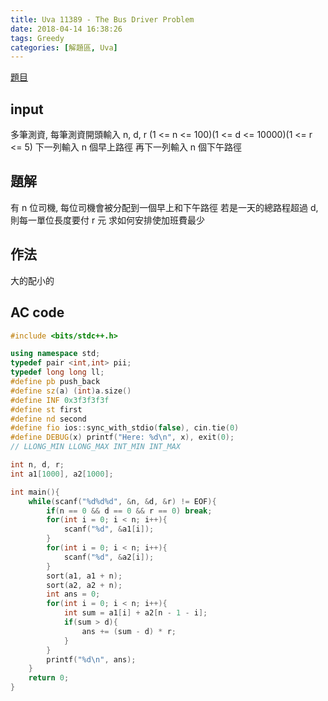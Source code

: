 ```yaml
---
title: Uva 11389 - The Bus Driver Problem
date: 2018-04-14 16:38:26
tags: Greedy
categories: [解題區, Uva]
---
```


[題目](https://uva.onlinejudge.org/index.php?option=com_onlinejudge&Itemid=8&page=show_problem&category=25&problem=2384)

## input
多筆測資, 每筆測資開頭輸入 n, d, r (1 <= n <= 100)(1 <= d <= 10000)(1 <= r <= 5)
下一列輸入 n 個早上路徑
再下一列輸入 n 個下午路徑

## 題解
有 n 位司機, 每位司機會被分配到一個早上和下午路徑
若是一天的總路程超過 d, 則每一單位長度要付 r 元
求如何安排使加班費最少

## 作法
大的配小的

## AC code
```cpp
#include <bits/stdc++.h>

using namespace std;
typedef pair <int,int> pii;
typedef long long ll;
#define pb push_back
#define sz(a) (int)a.size()
#define INF 0x3f3f3f3f
#define st first
#define nd second
#define fio ios::sync_with_stdio(false), cin.tie(0)
#define DEBUG(x) printf("Here: %d\n", x), exit(0);
// LLONG_MIN LLONG_MAX INT_MIN INT_MAX

int n, d, r;
int a1[1000], a2[1000];

int main(){
    while(scanf("%d%d%d", &n, &d, &r) != EOF){
        if(n == 0 && d == 0 && r == 0) break;
        for(int i = 0; i < n; i++){
            scanf("%d", &a1[i]);
        }
        for(int i = 0; i < n; i++){
            scanf("%d", &a2[i]);
        }
        sort(a1, a1 + n);
        sort(a2, a2 + n);
        int ans = 0;
        for(int i = 0; i < n; i++){
            int sum = a1[i] + a2[n - 1 - i];
            if(sum > d){
                ans += (sum - d) * r;
            }
        }
        printf("%d\n", ans);
    }
    return 0;
}
```
